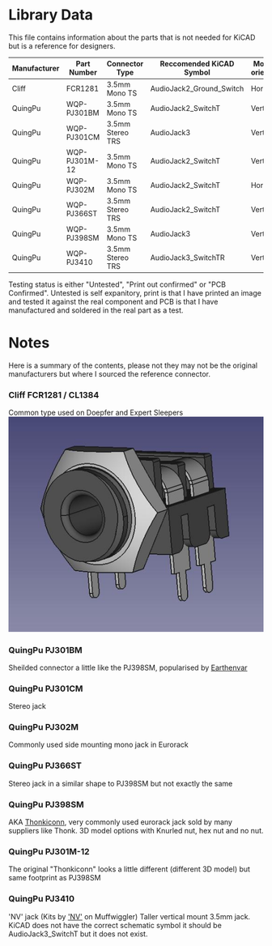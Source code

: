 # Library Data

This file contains information about the parts that is not needed for KiCAD but is a reference for designers. 

| Manufacturer | Part Number   | Connector Type   | Reccomended KiCAD Symbol | Mounting orientation | Testing Status |
|--------------|---------------|------------------|--------------------------|----------------------|----------------|
| Cliff        | FCR1281       | 3.5mm Mono TS    | AudioJack2_Ground_Switch | Horizontal           | Untested       |
| QuingPu      | WQP-PJ301BM   | 3.5mm Mono TS    | AudioJack2_SwitchT       | Vertical             | Untested       |
| QuingPu      | WQP-PJ301CM   | 3.5mm Stereo TRS | AudioJack3               | Vertical             | Untested       |
| QuingPu      | WQP-PJ301M-12 | 3.5mm Mono TS    | AudioJack2_SwitchT       | Vertical             | Untested       |
| QuingPu      | WQP-PJ302M    | 3.5mm Mono TS    | AudioJack2_SwitchT       | Horizontal           | Untested       |
| QuingPu      | WQP-PJ366ST   | 3.5mm Stereo TRS | AudioJack2_SwitchT       | Vertical             | Untested       |
| QuingPu      | WQP-PJ398SM   | 3.5mm Mono TS    | AudioJack3               | Vertical             | Untested       |
| QuingPu      | WQP-PJ3410    | 3.5mm Stereo TRS | AudioJack3_SwitchTR      | Vertical             | Untested       |

Testing status is either "Untested", "Print out confirmed" or "PCB Confirmed". Untested is self expanitory, print is that I have printed an image and tested it against the real component and PCB is that I have manufactured and soldered in the real part as a test.

# Notes
Here is a summary of the contents, please not they may not be the original manufacturers but where I sourced the reference connector.

### Cliff FCR1281 / CL1384
Common type used on Doepfer and Expert Sleepers
![FCR1281](assets/FCR1281.jpg)

### QuingPu PJ301BM
Sheilded connector a little like the PJ398SM, popularised by [Earthenvar](http://erthenvar.com/blog/improved-jacks-now-shipping/)

### QuingPu PJ301CM
Stereo jack

### QuingPu PJ302M
Commonly used side mounting mono jack in Eurorack

### QuingPu PJ366ST
Stereo jack in a similar shape to PJ398SM but not exactly the same

### QuingPu PJ398SM
AKA [Thonkiconn](https://www.thonk.co.uk), very commonly used eurorack jack sold by many suppliers like Thonk. 3D model options with Knurled nut, hex nut and no nut.

### QuingPu PJ301M-12
The original "Thonkiconn" looks a little different (different 3D model) but same footprint as PJ398SM

### QuingPu PJ3410
'NV' jack (Kits by ['NV'](https://www.muffwiggler.com/forum/viewtopic.php?t=79912) on Muffwiggler) Taller vertical mount 3.5mm jack. KiCAD does not have the correct schematic symbol it should be AudioJack3_SwitchT but it does not exist.